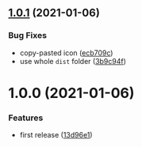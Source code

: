 ## [1.0.1](https://github.com/seleb/sketch-to-lineart/compare/v1.0.0...v1.0.1) (2021-01-06)


### Bug Fixes

* copy-pasted icon ([ecb709c](https://github.com/seleb/sketch-to-lineart/commit/ecb709c0238bd250e61bfdf68f57f6e23addb08e))
* use whole `dist` folder ([3b9c94f](https://github.com/seleb/sketch-to-lineart/commit/3b9c94f13aacad193699b192b335b12317ce428d))

# 1.0.0 (2021-01-06)


### Features

* first release ([13d96e1](https://github.com/seleb/sketch-to-lineart/commit/13d96e136a13e7531f4ec4adc703ac9503eb6be0))
